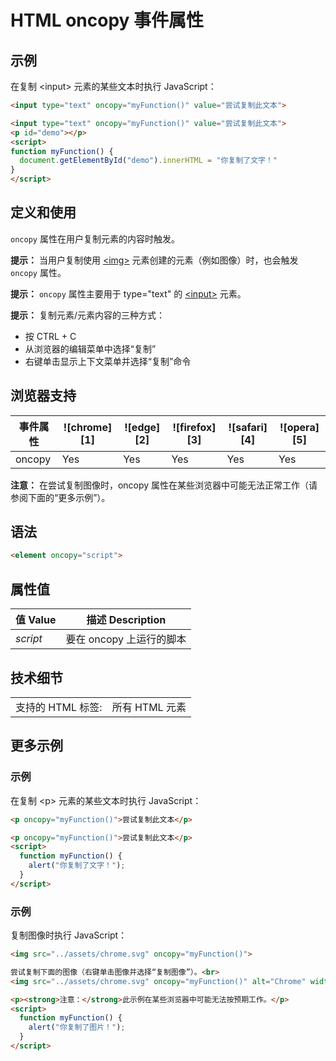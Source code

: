 HTML oncopy 事件属性
===

## 示例

在复制 \<input> 元素的某些文本时执行 JavaScript：

```html
<input type="text" oncopy="myFunction()" value="尝试复制此文本">
```

```html idoc:preview:iframe
<input type="text" oncopy="myFunction()" value="尝试复制此文本">
<p id="demo"></p>
<script>
function myFunction() {
  document.getElementById("demo").innerHTML = "你复制了文字！"
}
</script>
```

## 定义和使用

`oncopy` 属性在用户复制元素的内容时触发。

**提示：** 当用户复制使用 [\<img>](../tags/img.md) 元素创建的元素（例如图像）时，也会触发 `oncopy` 属性。

**提示：** `oncopy` 属性主要用于 type="text" 的 [\<input>](../tags/input.md) 元素。

**提示：** 复制元素/元素内容的三种方式：

* 按 CTRL + C
* 从浏览器的编辑菜单中选择“复制”
* 右键单击显示上下文菜单并选择“复制”命令

## 浏览器支持

| 事件属性 | ![chrome][1] | ![edge][2] | ![firefox][3] | ![safari][4] | ![opera][5] |
| --- | --- | --- | --- | --- | --- |
| oncopy | Yes | Yes | Yes | Yes | Yes |
<!--rehype:style=width: 100%; display: inline-table;-->

**注意：** 在尝试复制图像时，oncopy 属性在某些浏览器中可能无法正常工作（请参阅下面的“更多示例”）。

## 语法

```html
<element oncopy="script">
```

## 属性值

| 值 Value | 描述 Description |
| --- | --- |
| *script* | 要在 oncopy 上运行的脚本 |
<!--rehype:style=width: 100%; display: inline-table;-->

## 技术细节

|   |   |
| ---- | ---- |
| 支持的 HTML 标签: | 所有 HTML 元素 |
<!--rehype:style=width: 100%; display: inline-table;-->

## 更多示例

### 示例

在复制 \<p> 元素的某些文本时执行 JavaScript：

```html
<p oncopy="myFunction()">尝试复制此文本</p>
```

```html idoc:preview:iframe
<p oncopy="myFunction()">尝试复制此文本</p>
<script>
  function myFunction() {
    alert("你复制了文字！");
  }
</script>
```


### 示例

复制图像时执行 JavaScript：

```html
<img src="../assets/chrome.svg" oncopy="myFunction()">
```

```html idoc:preview:iframe
尝试复制下面的图像（右键单击图像并选择“复制图像”）。<br>
<img src="../assets/chrome.svg" oncopy="myFunction()" alt="Chrome" width="120" height="120">

<p><strong>注意：</strong>此示例在某些浏览器中可能无法按预期工作。</p>
<script>
  function myFunction() {
    alert("你复制了图片！");
  }
</script>
```